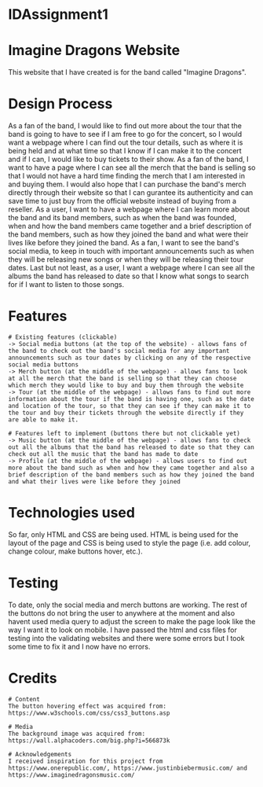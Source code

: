 # IDAssignment1

# Imagine Dragons Website
This website that I have created is for the band called "Imagine Dragons".

# Design Process
As a fan of the band, I would like to find out more about the tour that the band is going to have to see if I am free to go for the concert, so I would want a webpage where I can find out the tour details, such as where it is being held and at what time so that I know if I can make it to the concert and if I can, I would like to buy tickets to their show. As a fan of the band, I want to have a page where I can see all the merch that the band is selling so that I would not have a hard time finding the merch that I am interested in and buying them. I would also hope that I can purchase the band's merch directly through their website so that I can gurantee its authenticity and can save time to just buy from the official website instead of buying from a reseller. As a user, I want to have a webpage where I can learn more about the band and its band members, such as when the band was founded, when and how the band members came together and a brief description of the band members, such as how they joined the band and what were their lives like before they joined the band. As a fan, I want to see the band's social media, to keep in touch with important announcements such as when they will be releasing new songs or when they will be releasing their tour dates. Last but not least, as a user, I want a webpage where I can see all the albums the band has released to date so that I know what songs to search for if I want to listen to those songs.

# Features
    # Existing features (clickable)
    -> Social media buttons (at the top of the website) - allows fans of the band to check out the band's social media for any important announcements such as tour dates by clicking on any of the respective social media buttons
    -> Merch button (at the middle of the webpage) - allows fans to look at all the merch that the band is selling so that they can choose which merch they would like to buy and buy them through the website
    -> Tour (at the middle of the webpage) - allows fans to find out more information about the tour if the band is having one, such as the date and location of the tour, so that they can see if they can make it to the tour and buy their tickets through the website directly if they are able to make it.

    # Features left to implement (buttons there but not clickable yet)
    -> Music button (at the middle of the webpage) - allows fans to check out all the albums that the band has released to date so that they can check out all the music that the band has made to date
    -> Profile (at the middle of the webpage) - allows users to find out more about the band such as when and how they came together and also a brief description of the band members such as how they joined the band and what their lives were like before they joined

# Technologies used
So far, only HTML and CSS are being used. HTML is being used for the layout of the page and CSS is being used to style the page (i.e. add colour, change colour, make buttons hover, etc.).

# Testing
To date, only the social media and merch buttons are working. The rest of the buttons do not bring the user to anywhere at the moment and also havent used media query to adjust the screen to make the page look like the way I want it to look on mobile. I have passed the html and css files for testing into the validating websites and there were some errors but I took some time to fix it and I now have no errors.

# Credits
    # Content
    The button hovering effect was acquired from: https://www.w3schools.com/css/css3_buttons.asp

    # Media
    The background image was acquired from: https://wall.alphacoders.com/big.php?i=566873k

    # Acknowledgements
    I received inspiration for this project from https://www.onerepublic.com/, https://www.justinbiebermusic.com/ and https://www.imaginedragonsmusic.com/ 




  



